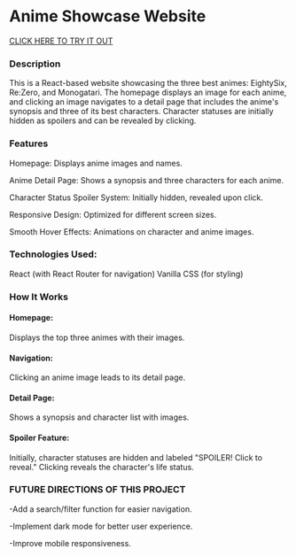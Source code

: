 <h1>Anime Showcase Website</h1>

[CLICK HERE TO TRY IT OUT](https://webpage-first-tau.vercel.app/)

<h3>Description</h3>

This is a React-based website showcasing the three best animes: EightySix, Re:Zero, and Monogatari. The homepage displays an image for each anime, and clicking an image navigates to a detail page that includes the anime's synopsis and three of its best characters. Character statuses are initially hidden as spoilers and can be revealed by clicking.

<h3>Features</h3>

Homepage: Displays anime images and names.

Anime Detail Page: Shows a synopsis and three characters for each anime.

Character Status Spoiler System: Initially hidden, revealed upon click.

Responsive Design: Optimized for different screen sizes.

Smooth Hover Effects: Animations on character and anime images.

<h3>Technologies Used:</h3>

React (with React Router for navigation)
Vanilla CSS (for styling)

<h3>How It Works</h3>

<h4>Homepage:</h4> Displays the top three animes with their images.
<h4>Navigation:</h4> Clicking an anime image leads to its detail page.
<h4>Detail Page:</h4> Shows a synopsis and character list with images.
<h4>Spoiler Feature:</h4> Initially, character statuses are hidden and labeled "SPOILER! Click to reveal." Clicking reveals the character's life status.

<h3>FUTURE DIRECTIONS OF THIS PROJECT</h3>

-Add a search/filter function for easier navigation.

-Implement dark mode for better user experience.

-Improve mobile responsiveness.

